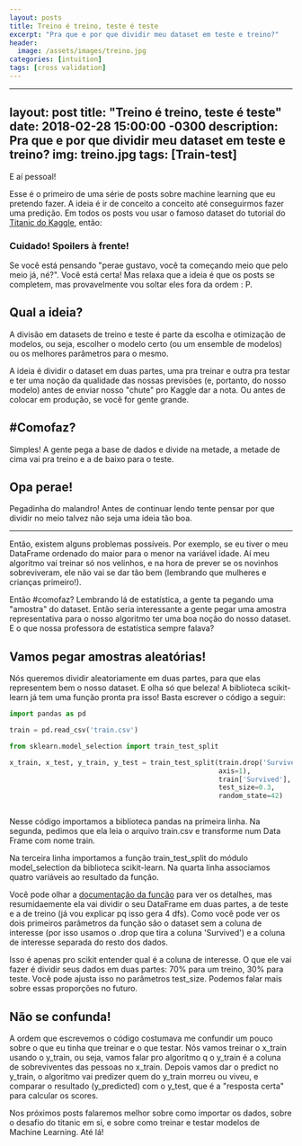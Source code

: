 ```yaml
---
layout: posts
title: Treino é treino, teste é teste
excerpt: "Pra que e por que dividir meu dataset em teste e treino?"
header:
  image: /assets/images/treino.jpg
categories: [intuition]
tags: [cross validation]
---
```



---
layout: post
title: "Treino é treino, teste é teste"
date: 2018-02-28 15:00:00 -0300
description: Pra que e por que dividir meu dataset em teste e treino?
img: treino.jpg
tags: [Train-test]
---
E aí pessoal!

Esse é o primeiro de uma série de posts sobre machine learning que eu pretendo fazer. 
A ideia é ir de conceito a conceito até conseguirmos fazer uma predição. 
Em todos os posts vou usar o famoso dataset do tutorial do [Titanic do Kaggle][desafio do titanic], então:

### Cuidado! Spoilers à frente!

Se você está pensando "perae gustavo, você ta começando meio que pelo meio já, né?". Você está certa! Mas relaxa que a ideia é que os posts 
se completem, mas provavelmente vou soltar eles fora da ordem : P.

## Qual a ideia?

A divisão em datasets de treino e teste é parte da escolha e otimização de modelos, ou seja, escolher o modelo certo (ou um ensemble de modelos)
 ou os melhores parâmetros para o mesmo. 

A ideia é dividir o dataset em duas partes, uma pra treinar e outra pra testar e ter
uma noção da qualidade das nossas previsões (e, portanto, 
do nosso modelo) antes de enviar nosso "chute" pro Kaggle dar a nota. 
Ou antes de colocar em produção, se você for gente grande.

## #Comofaz?
Simples! A gente pega a base de dados e divide na metade,
 a metade de cima vai pra treino e a de baixo para o teste.
 
## Opa perae!
Pegadinha do malandro! Antes de continuar lendo tente pensar por que
dividir no meio talvez não seja uma ideia tão boa.

-------
Então, existem alguns problemas possíveis. Por exemplo, se eu tiver o meu DataFrame
 ordenado do maior para o menor na variável idade. Aí meu algoritmo
vai treinar só nos velinhos, e na hora de prever se os novinhos sobreviveram, ele não 
vai se dar tão bem (lembrando que mulheres e crianças primeiro!).

Então #comofaz? Lembrando lá de estatística, a gente ta pegando uma "amostra"
do dataset. Então seria interessante a gente pegar uma amostra representativa para 
o nosso algoritmo ter uma boa noção do nosso dataset. E o que nossa professora de estatística
sempre falava?

## Vamos pegar amostras aleatórias!

Nós queremos dividir aleatoriamente em duas partes, 
para que elas representem bem o nosso dataset. E olha só que beleza! A biblioteca 
scikit-learn já tem uma função pronta pra isso! Basta escrever o código a seguir:


```python
import pandas as pd

train = pd.read_csv('train.csv')

from sklearn.model_selection import train_test_split

x_train, x_test, y_train, y_test = train_test_split(train.drop('Survived',
                                                    axis=1),
                                                    train['Survived'],
                                                    test_size=0.3,
                                                    random_state=42)
	
```

Nesse código importamos a biblioteca pandas na primeira linha. Na segunda, pedimos que ela leia o arquivo train.csv e transforme num Data Frame com nome train.

Na terceira linha importamos a função train_test_split do módulo model_selection da biblioteca scikit-learn. Na quarta linha associamos quatro variáveis ao resultado da função.

Você pode olhar a [documentação da função][documentacao do traintest split] para ver os detalhes, mas resumidaemente ela vai dividir o seu DataFrame em duas partes, a de teste e a de treino (já vou explicar pq isso gera 4 dfs). Como você pode ver os dois primeiros parâmetros da função são o dataset sem a coluna de interesse (por isso usamos o .drop que tira a coluna 'Survived') e a coluna de interesse separada do resto dos dados.

Isso é apenas pro scikit entender qual é a coluna de interesse. O que ele vai fazer é dividir seus dados em duas partes: 70% para um treino, 30% para teste. Você pode ajusta isso no parâmetros test_size. Podemos falar mais sobre essas proporções no futuro.

## Não se confunda!

A ordem que escrevemos o código costumava me confundir um pouco sobre o que eu tinha que treinar e o que testar. Nós vamos treinar o x_train usando o y_train, ou seja, vamos falar pro algoritmo q o y_train é a coluna de sobreviventes das pessoas no x_train. Depois vamos dar o predict no y_train, o algoritmo vai predizer quem do y_train morreu ou viveu, e comparar o resultado (y_predicted) com o y_test, que é a "resposta certa" para calcular os scores.

Nos próximos posts falaremos melhor sobre como importar os dados, sobre o desafio do titanic em si, e sobre como treinar e testar modelos de Machine Learning. Até lá!

[documentacao do traintest split]:http://scikit-learn.org/stable/modules/generated/sklearn.model_selection.train_test_split.html
[desafio do titanic]:https://www.kaggle.com/c/titanic